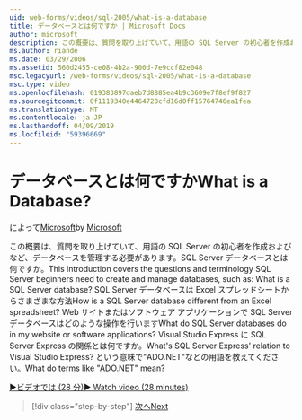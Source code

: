 ```yaml
---
uid: web-forms/videos/sql-2005/what-is-a-database
title: データベースとは何ですか | Microsoft Docs
author: microsoft
description: この概要は、質問を取り上げていて、用語の SQL Server の初心者を作成およびなど、データベースを管理する必要があります。SQL Server データベースとは何ですか。 どう。。。
ms.author: riande
ms.date: 03/29/2006
ms.assetid: 560d2455-ce08-4b2a-900d-7e9ccf82e048
msc.legacyurl: /web-forms/videos/sql-2005/what-is-a-database
msc.type: video
ms.openlocfilehash: 019383897daeb7d8885ea4b9c3609e7f8ef9f827
ms.sourcegitcommit: 0f1119340e4464720cfd16d0ff15764746ea1fea
ms.translationtype: MT
ms.contentlocale: ja-JP
ms.lasthandoff: 04/09/2019
ms.locfileid: "59396669"
---
```

# <a name="what-is-a-database"></a><span data-ttu-id="19326-105">データベースとは何ですか</span><span class="sxs-lookup"><span data-stu-id="19326-105">What is a Database?</span></span>

<span data-ttu-id="19326-106">によって[Microsoft](https://github.com/microsoft)</span><span class="sxs-lookup"><span data-stu-id="19326-106">by [Microsoft](https://github.com/microsoft)</span></span>

<span data-ttu-id="19326-107">この概要は、質問を取り上げていて、用語の SQL Server の初心者を作成およびなど、データベースを管理する必要があります。SQL Server データベースとは何ですか。</span><span class="sxs-lookup"><span data-stu-id="19326-107">This introduction covers the questions and terminology SQL Server beginners need to create and manage databases, such as: What is a SQL Server database?</span></span> <span data-ttu-id="19326-108">SQL Server データベースは Excel スプレッドシートからさまざまな方法</span><span class="sxs-lookup"><span data-stu-id="19326-108">How is a SQL Server database different from an Excel spreadsheet?</span></span> <span data-ttu-id="19326-109">Web サイトまたはソフトウェア アプリケーションで SQL Server データベースはどのような操作を行います</span><span class="sxs-lookup"><span data-stu-id="19326-109">What do SQL Server databases do in my website or software applications?</span></span> <span data-ttu-id="19326-110">Visual Studio Express に SQL Server Express の関係とは何ですか。</span><span class="sxs-lookup"><span data-stu-id="19326-110">What's SQL Server Express' relation to Visual Studio Express?</span></span> <span data-ttu-id="19326-111">という意味で"ADO.NET"などの用語を教えてください。</span><span class="sxs-lookup"><span data-stu-id="19326-111">What do terms like "ADO.NET" mean?</span></span>

[<span data-ttu-id="19326-112">&#9654;ビデオでは (28 分)</span><span class="sxs-lookup"><span data-stu-id="19326-112">&#9654; Watch video (28 minutes)</span></span>](https://channel9.msdn.com/Blogs/ASP-NET-Site-Videos/what-is-a-database)

> [!div class="step-by-step"]
> [<span data-ttu-id="19326-113">次へ</span><span class="sxs-lookup"><span data-stu-id="19326-113">Next</span></span>](understanding-database-tables-and-records.md)
